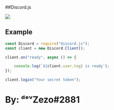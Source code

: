 ##Discord.js 

<p>
<a href="https://nodei.co/npm/discord.js/"><img src="https://nodei.co/npm/discord.js.png"></a>

</p>

## Example
```js
const Discord = require("discord.js");
const client = new Discord.Client();

client.on("ready", async () => {

    console.log(`${client.user.tag} is ready`);
});

client.login("Your secret token");
```


<h1>By: ᵈᵉᵛZezo#2881</h1>
